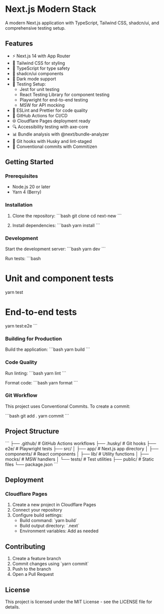# Next.js Modern Stack

A modern Next.js application with TypeScript, Tailwind CSS, shadcn/ui, and comprehensive testing setup.

## Features

- ⚡️ Next.js 14 with App Router
- 🎨 Tailwind CSS for styling
- 🎯 TypeScript for type safety
- 🎪 shadcn/ui components
- 🌙 Dark mode support
- 🧪 Testing Setup:
  - Jest for unit testing
  - React Testing Library for component testing
  - Playwright for end-to-end testing
  - MSW for API mocking
- 📝 ESLint and Prettier for code quality
- 🚀 GitHub Actions for CI/CD
- 🌐 Cloudflare Pages deployment ready
- 🔍 Accessibility testing with axe-core
- 📊 Bundle analysis with @next/bundle-analyzer
- 🎯 Git hooks with Husky and lint-staged
- 📝 Conventional commits with Commitizen

## Getting Started

### Prerequisites

- Node.js 20 or later
- Yarn 4 (Berry)

### Installation

1. Clone the repository:
   \`\`\`bash
   git clone <repository-url>
   cd next-new
   \`\`\`

2. Install dependencies:
   \`\`\`bash
   yarn install
   \`\`\`

### Development

Start the development server:
\`\`\`bash
yarn dev
\`\`\`

Run tests:
\`\`\`bash

# Unit and component tests

yarn test

# End-to-end tests

yarn test:e2e
\`\`\`

### Building for Production

Build the application:
\`\`\`bash
yarn build
\`\`\`

### Code Quality

Run linting:
\`\`\`bash
yarn lint
\`\`\`

Format code:
\`\`\`bash
yarn format
\`\`\`

### Git Workflow

This project uses Conventional Commits. To create a commit:

\`\`\`bash
git add .
yarn commit
\`\`\`

## Project Structure

\`\`\`
├── .github/ # GitHub Actions workflows
├── .husky/ # Git hooks
├── e2e/ # Playwright tests
├── src/
│ ├── app/ # Next.js app directory
│ ├── components/ # React components
│ ├── lib/ # Utility functions
│ ├── mocks/ # MSW handlers
│ └── tests/ # Test utilities
├── public/ # Static files
└── package.json
\`\`\`

## Deployment

### Cloudflare Pages

1. Create a new project in Cloudflare Pages
2. Connect your repository
3. Configure build settings:
   - Build command: \`yarn build\`
   - Build output directory: \`.next\`
   - Environment variables: Add as needed

## Contributing

1. Create a feature branch
2. Commit changes using \`yarn commit\`
3. Push to the branch
4. Open a Pull Request

## License

This project is licensed under the MIT License - see the LICENSE file for details.
